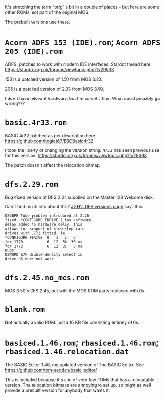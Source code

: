 It's stretching the term "orig" a bit in a couple of places - but here
are some other ROMs, not part of the original MOS.

The prebuilt versions use these.

# `Acorn ADFS 153 (IDE).rom`; `Acorn ADFS 205 (IDE).rom`

ADFS, patched to work with modern IDE interfaces. Stardot thread here:
https://stardot.org.uk/forums/viewtopic.php?t=29533

153 is a patched version of 1.50 from MOS 3.20.

205 is a patched version of 2.03 from MOS 3.50.

I don't have relevant hardware, but I'm sure it's fine. What could
possibly go wrong???

# `basic.4r33.rom`

BASIC 4r32 patched as per description here:
https://github.com/hoglet67/BBCBasic4r32

I took the liberty of changing the version string. 4r33 has seen
previous use for this version:
https://stardot.org.uk/forums/viewtopic.php?t=28393

The patch doesn't affect the relocation bitmap.

# `dfs.2.29.rom`

Bug-fixed version of DFS 2.24 supplied on the Master 128 Welcome disk.

Can't find much info about this? [JGH's DFS versions
page](https://mdfs.net/System/ROMs/Filing/Disk/Acorn/versions) says
this:

    OSGBPB Tube problem introduced at 2.26
    fixed. *CONFIGURE FDRIVE 2 has software
    delay added to hardware delay. This
    allows for support of slow step rate
    drives with 1772 fitted, ie
    *CONFIGURE FDRIVE  0   1   2   3
    for 1770           6  12  50  30 ms
    for 1772           6  12  32   3 ms
    Bugs:
    OSWORD &7F double-density select in
    drive.b3 does not work.
	
# `dfs.2.45.no_mos.rom`

MOS 3.50's DFS 2.45, but with the MOS ROM parts replaced with 0s.

# `blank.rom`

Not actually a valid ROM: just a 16 KB file consisting entirely of 0s.
	
# `basiced.1.46.rom`; `rbasiced.1.46.rom`; `rbasiced.1.46.relocation.dat`

The BASIC Editor 1.46, my updated version of The BASIC Editor. See
https://github.com/tom-seddon/basic_editor/

This is included because it's one of very few ROMs that has a
relocatable version. The relocation bitmaps are annoying to set up, so
might as well provide a prebuilt version for anybody that wants it.
